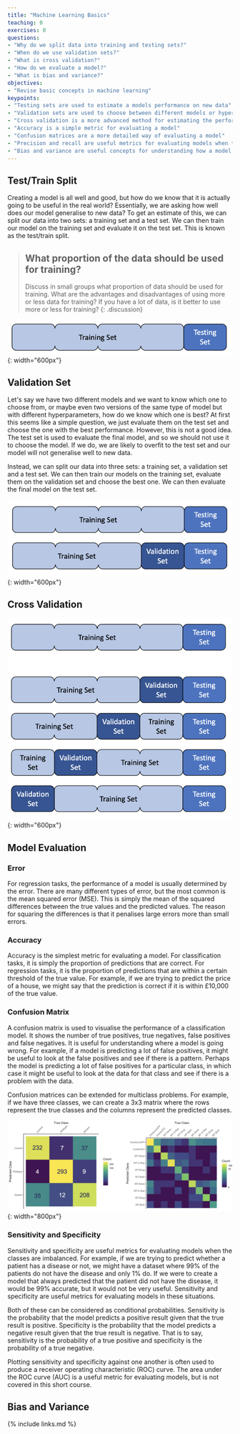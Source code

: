 ```yaml
---
title: "Machine Learning Basics"
teaching: 0
exercises: 0
questions:
- "Why do we split data into training and testing sets?"
- "When do we use validation sets?"
- "What is cross validation?"
- "How do we evaluate a model?"
- "What is bias and variance?"
objectives:
- "Revise basic concepts in machine learning"
keypoints:
- "Testing sets are used to estimate a models performance on new data"
- "Validation sets are used to choose between different models or hyperparameters"
- "Cross validation is a more advanced method for estimating the performance of a model"
- "Accuracy is a simple metric for evaluating a model"
- "Confusion matrices are a more detailed way of evaluating a model"
- "Precision and recall are useful metrics for evaluating models when the classes are imbalanced"
- "Bias and variance are useful concepts for understanding how a model will perform on new data"
---
```


## Test/Train Split

Creating a model is all well and good, but how do we know that it is actually going to be useful in the real world? Essentially, we are asking how well does our model generalise to new data? To get an estimate of this, we can split our data into two sets: a training set and a test set. We can then train our model on the training set and evaluate it on the test set. This is known as the test/train split.

> ## What proportion of the data should be used for training?
>
> Discuss in small groups what proportion of data should be used for training. What are the advantages and disadvantages of using more or less data for training? If you have a lot of data, is it better to use more or less for training?
{: .discussion}

![Test/Train Split](../fig/test_train_split.png){: width="600px"}

## Validation Set

Let's say we have two different models and we want to know which one to choose from, or maybe even two versions of the same type of model but with different hyperparameters, how do we know which one is best? At first this seems like a simple question, we just evaluate them on the test set and choose the one with the best performance. However, this is not a good idea. The test set is used to evaluate the final model, and so we should not use it to choose the model. If we do, we are likely to overfit to the test set and our model will not generalise well to new data.

Instead, we can split our data into three sets: a training set, a validation set and a test set. We can then train our models on the training set, evaluate them on the validation set and choose the best one. We can then evaluate the final model on the test set.

![Test/Validation/Train Split](../fig/test_validation_train_split.png){: width="600px"}

## Cross Validation

![Cross Validation](../fig/cross_validation.png){: width="600px"}

## Model Evaluation

### Error

For regression tasks, the performance of a model is usually determined by the error. There are many different types of error, but the most common is the mean squared error (MSE). This is simply the mean of the squared differences between the true values and the predicted values. The reason for squaring the differences is that it penalises large errors more than small errors. 

### Accuracy

Accuracy is the simplest metric for evaluating a model. For classification tasks, it is simply the proportion of predictions that are correct. For regression tasks, it is the proportion of predictions that are within a certain threshold of the true value. For example, if we are trying to predict the price of a house, we might say that the prediction is correct if it is within £10,000 of the true value.

### Confusion Matrix

A confusion matrix is used to visualise the performance of a classification model. It shows the number of true positives, true negatives, false positives and false negatives. It is useful for understanding where a model is going wrong. For example, if a model is predicting a lot of false positives, it might be useful to look at the false positives and see if there is a pattern. Perhaps the model is predicting a lot of false positives for a particular class, in which case it might be useful to look at the data for that class and see if there is a problem with the data.

Confusion matrices can be extended for multiclass problems. For example, if we have three classes, we can create a 3x3 matrix where the rows represent the true classes and the columns represent the predicted classes.

![Confusion Matrix](../fig/confusion_matrix.png){: width="800px"}

### Sensitivity and Specificity

Sensitivity and specificity are useful metrics for evaluating models when the classes are imbalanced. For example, if we are trying to predict whether a patient has a disease or not, we might have a dataset where 99% of the patients do not have the disease and only 1% do. If we were to create a model that always predicted that the patient did not have the disease, it would be 99% accurate, but it would not be very useful. Sensitivity and specificity are useful metrics for evaluating models in these situations.

Both of these can be considered as conditional probabilities. Sensitivity is the probability that the model predicts a positive result given that the true result is positive. Specificity is the probability that the model predicts a negative result given that the true result is negative. That is to say, sensitivity is the probability of a true positive and specificity is the probability of a true negative.

Plotting sensitivity and specificity against one another is often used to produce a receiver operating characteristic (ROC) curve. The area under the ROC curve (AUC) is a useful metric for evaluating models, but is not covered in this short course.

## Bias and Variance

{% include links.md %}

